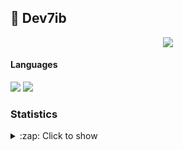 ## 🚀 Dev7ib

<p align="center">
  <img src="https://discord.c99.nl/widget/theme-4/852683595378196480.png" />
</p>

#### Languages
<img src="https://img.shields.io/badge/Java-3776AB?style=for-the-badge&logo=Java&logoColor=white"/> 
<img src="https://img.shields.io/badge/JavaScript-3776AB?style=for-the-badge&logo=Java&logoColor=white"/>

### Statistics
<details>
  <summary>:zap: Click to show</summary>
   <img align="Left" alt="My Stats" src="https://github-readme-stats.vercel.app/api?username=Dev7ib&show_icons=true&hide_border=true&theme=dark" />
   <img style="float: right;" alt="Most Used Languages" src="https://github-readme-stats.vercel.app/api/top-langs/?username=Dev7ib&layout=compact&hide_border=true&theme=dark"/>
</details>
